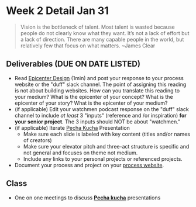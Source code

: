 # Week 2 Detail Jan 31

> Vision is the bottleneck of talent. Most talent is wasted because people do not clearly know what they want. It’s not a lack of effort but a lack of direction. There are many capable people in the world, but relatively few that focus on what matters. \~James Clear

## Deliverables (DUE ON DATE LISTED)

* Read [Epicenter Design](https://basecamp.com/gettingreal/09.2-epicenter-design) (1min) and post your response to your process website or the "duff" slack channel. The point of assigning this reading is not about building websites. How can you translate this reading to your medium? What is the epicenter of your concept? What is the epicenter of your story? What is the epicenter of your medium?
* (if applicable) Edit your watchmen podcast response on the "duff" slack channel to include _at least_ 3 "inputs" (reference and /or inspiration) **for your senior project**. The 3 inputs should NOT be about "watchmen." &#x20;
* (if applicable) Iterate [Pecha Kucha](../assignments/pecha\_kucha.md) Presentation&#x20;
  * Make sure each slide is labeled with key content (titles and/or names of creators)
  * Make sure your elevator pitch and three-act structure is specific and not general and focuses on theme not medium.
  * Include any links to your personal projects or referenced projects.
* Document your process and project on your [process website](../website.md).

## Class

* One on one meetings to discuss [**Pecha kucha**](../assignments/pecha\_kucha.md) presentations&#x20;

